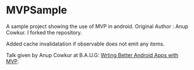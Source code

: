 # MVPSample

A sample project showing the use of MVP in android. Original Author : Anup Cowkur. I forked the repository.

Added cache invalidatation if observable does not emit any items.

Talk given by Anup Cowkur at B.A.U.G: [Wrting Better Android Apps with MVP](http://slides.com/anupcowkur/writing-better-android-apps-with-mvp).
